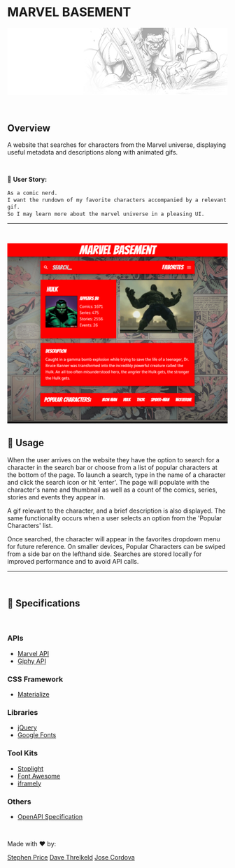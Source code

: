 # MARVEL BASEMENT

![Hulk](./assets/images/hulk.jpg)

<br>

## Overview
A website that searches for characters from the Marvel universe, displaying useful metadata and descriptions along with animated gifs.

<br>

:bust_in_silhouette: **User Story:**
```
As a comic nerd.
I want the rundown of my favorite characters accompanied by a relevant gif.
So I may learn more about the marvel universe in a pleasing UI.
```

<hr>
<br>

![screenshot](./assets/images/MB-screenshot.png)

## :telescope: Usage
When the user arrives on the website they have the option to search for a character in the search bar or choose from a list of popular characters at the bottom of the page. To launch a search, type in the name of a character and click the search icon or hit 'enter'. The page will populate with the character's name and thumbnail as well as a count of the comics, series, stories and events they appear in. 

A gif relevant to the character, and a brief description is also displayed. The same functionality occurs when a user selects an option from the 'Popular Characters' list. 

Once searched, the character will appear in the favorites dropdown menu for future reference. On smaller devices, Popular Characters can be swiped from a side bar on the lefthand side. Searches are stored locally for improved performance and to avoid API calls.


<hr>
<br>

## :wrench: Specifications
<br>

### APIs

- [Marvel API](https://developer.marvel.com/docs)
- [Giphy API](https://developers.giphy.com/)

### CSS Framework
- [Materialize](https://materializecss.com/)

### Libraries
- [jQuery](https://jquery.com/)
- [Google Fonts](https://fonts.google.com/specimen/Bangers#standard-styles)

### Tool Kits
- [Stoplight](https://stoplight.io/)
- [Font Awesome](https://fontawesome.com/start)
- [iframely](https://iframely.com/)

### Others
- [OpenAPI Specification](https://www.openapis.org/)

<br>

Made with :heart: by:

[Stephen Price](https://github.com/stephenlprice)
[Dave Threlkeld](https://github.com/Dethrelkeld)
[Jose Cordova](https://github.com/JoseCordova42)